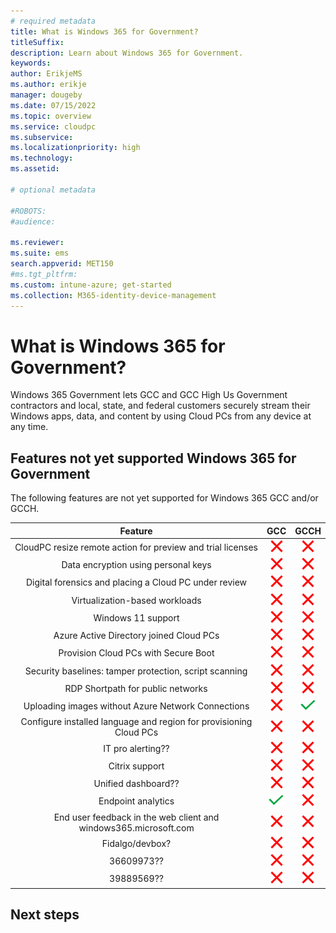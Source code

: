 ```yaml
---
# required metadata
title: What is Windows 365 for Government?
titleSuffix:
description: Learn about Windows 365 for Government.
keywords:
author: ErikjeMS  
ms.author: erikje
manager: dougeby
ms.date: 07/15/2022
ms.topic: overview
ms.service: cloudpc
ms.subservice:
ms.localizationpriority: high
ms.technology:
ms.assetid: 

# optional metadata

#ROBOTS:
#audience:

ms.reviewer: 
ms.suite: ems
search.appverid: MET150
#ms.tgt_pltfrm:
ms.custom: intune-azure; get-started
ms.collection: M365-identity-device-management
---
```


# What is Windows 365 for Government?

Windows 365 Government lets GCC and GCC High Us Government contractors and local, state, and federal customers securely stream their Windows apps, data, and content by using Cloud PCs from any device at any time.


## Features not yet supported Windows 365 for Government

The following features are not yet supported for Windows 365 GCC and/or GCCH.

| **Feature** | **GCC**|**GCCH** |
|:---:|:---:|:---:|
|CloudPC resize remote action for preview and trial licenses|![X](./media/manage-rdp-device-restrictions/xmark.png)|![X](./media/manage-rdp-device-restrictions/xmark.png)|
|Data encryption using personal keys|![X](./media/manage-rdp-device-restrictions/xmark.png)|![X](./media/manage-rdp-device-restrictions/xmark.png)|
|Digital forensics and placing a Cloud PC under review|![X](./media/manage-rdp-device-restrictions/xmark.png)|![X](./media/manage-rdp-device-restrictions/xmark.png)|
|Virtualization-based workloads|![X](./media/manage-rdp-device-restrictions/xmark.png)|![X](./media/manage-rdp-device-restrictions/xmark.png)|
|Windows 11 support|![X](./media/manage-rdp-device-restrictions/xmark.png)|![X](./media/manage-rdp-device-restrictions/xmark.png)|
|Azure Active Directory joined Cloud PCs|![X](./media/manage-rdp-device-restrictions/xmark.png)|![X](./media/manage-rdp-device-restrictions/xmark.png)|
|Provision Cloud PCs with Secure Boot|![X](./media/manage-rdp-device-restrictions/xmark.png)|![X](./media/manage-rdp-device-restrictions/xmark.png)|
|Security baselines: tamper protection, script scanning|![X](./media/manage-rdp-device-restrictions/xmark.png)|![X](./media/manage-rdp-device-restrictions/xmark.png)|
|RDP Shortpath for public networks|![X](./media/manage-rdp-device-restrictions/xmark.png)|![X](./media/manage-rdp-device-restrictions/xmark.png)|
|Uploading images without Azure Network Connections|![X](./media/manage-rdp-device-restrictions/xmark.png)|![Check](./media/manage-rdp-device-restrictions/checkmark.png)|
|Configure installed language and region for provisioning Cloud PCs|![X](./media/manage-rdp-device-restrictions/xmark.png)|![X](./media/manage-rdp-device-restrictions/xmark.png)|
|IT pro alerting??|![X](./media/manage-rdp-device-restrictions/xmark.png)|![X](./media/manage-rdp-device-restrictions/xmark.png)|
|Citrix support|![X](./media/manage-rdp-device-restrictions/xmark.png)|![X](./media/manage-rdp-device-restrictions/xmark.png)|
|Unified dashboard??|![X](./media/manage-rdp-device-restrictions/xmark.png)|![X](./media/manage-rdp-device-restrictions/xmark.png)|
|Endpoint analytics|![Check](./media/manage-rdp-device-restrictions/checkmark.png)|![X](./media/manage-rdp-device-restrictions/xmark.png)|
|End user feedback  in the web client and windows365.microsoft.com|![X](./media/manage-rdp-device-restrictions/xmark.png)|![X](./media/manage-rdp-device-restrictions/xmark.png)|
|Fidalgo/devbox?|![X](./media/manage-rdp-device-restrictions/xmark.png)|![X](./media/manage-rdp-device-restrictions/xmark.png)|
|36609973??|![X](./media/manage-rdp-device-restrictions/xmark.png)|![X](./media/manage-rdp-device-restrictions/xmark.png)|
|39889569??|![X](./media/manage-rdp-device-restrictions/xmark.png)|![X](./media/manage-rdp-device-restrictions/xmark.png)|

<!-- ########################## -->
## Next steps

